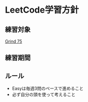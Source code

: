 # LeetCode学習方針

## 練習対象
[Grind 75](https://www.techinterviewhandbook.org/grind75/?difficulty=Easy&hours=2&weeks=15&grouping=topics)

## 練習期間


## ルール
- Easyは毎週3問のペースで進めること
- 必ず自分の頭を使って考えること